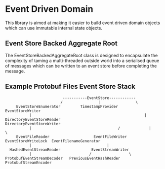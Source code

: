 # Event Driven Domain
This library is aimed at making it easier to build event driven domain objects which can use immutable internal state objects.

## Event Store Backed Aggregate Root
The EventStoreBackedAggregateRoot class is designed to encapsulate the complexity of taming a multi-threaded outside world into a serialised queue of messages which can be written to an event store before completing the message.

## Example Protobuf Files Event Store Stack

                              -----------EventStore------------
                             /                |                \
         EventStoreEnumerator         TimestampProvider     EventStoreWriter
               |                                                   |
    DirectoryEventStoreReader                           DirectoryEventStoreWriter
               |                                       /             |           \
         EventFileReader                    EventFileWriter  EventStoreWriteLock  EventFilenameGenerator 
               |                                  |
      HashedEventStreamReader              EventStreamWriter
               |                          /                 \
    ProtobufEventStreamDecoder   PreviousEventHashReader ProtobufStreamEncoder
